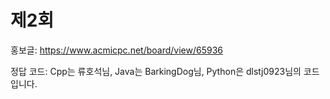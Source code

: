# 제2회

홍보글: https://www.acmicpc.net/board/view/65936

정답 코드: Cpp는 류호석님, Java는 BarkingDog님, Python은 dlstj0923님의 코드입니다.